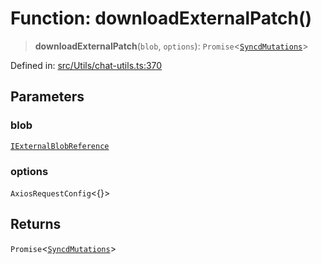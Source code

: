 # Function: downloadExternalPatch()

> **downloadExternalPatch**(`blob`, `options`): `Promise`\<[`SyncdMutations`](../namespaces/proto/classes/SyncdMutations.md)\>

Defined in: [src/Utils/chat-utils.ts:370](https://github.com/Fokusdotid/bail/blob/fcd0cec6f26de1fb545eb2e03fa5c63fbad99d3d/src/Utils/chat-utils.ts#L370)

## Parameters

### blob

[`IExternalBlobReference`](../namespaces/proto/interfaces/IExternalBlobReference.md)

### options

`AxiosRequestConfig`\<\{\}\>

## Returns

`Promise`\<[`SyncdMutations`](../namespaces/proto/classes/SyncdMutations.md)\>

